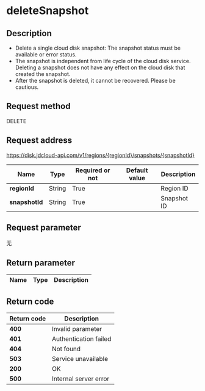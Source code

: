 # deleteSnapshot


## Description
-   Delete a single cloud disk snapshot: The snapshot status must be available or error status.
-   The snapshot is independent from life cycle of the cloud disk service. Deleting a snapshot does not have any effect on the cloud disk that created the snapshot.
-   After the snapshot is deleted, it cannot be recovered. Please be cautious.


## Request method
DELETE

## Request address
https://disk.jdcloud-api.com/v1/regions/{regionId}/snapshots/{snapshotId}

|Name|Type|Required or not|Default value|Description|
|---|---|---|---|---|
|**regionId**|String|True||Region ID|
|**snapshotId**|String|True||Snapshot ID|

## Request parameter
无


## Return parameter
|Name|Type|Description|
|---|---|---|



## Return code
|Return code|Description|
|---|---|
|**400**|Invalid parameter|
|**401**|Authentication failed|
|**404**|Not found|
|**503**|Service unavailable|
|**200**|OK|
|**500**|Internal server error|

